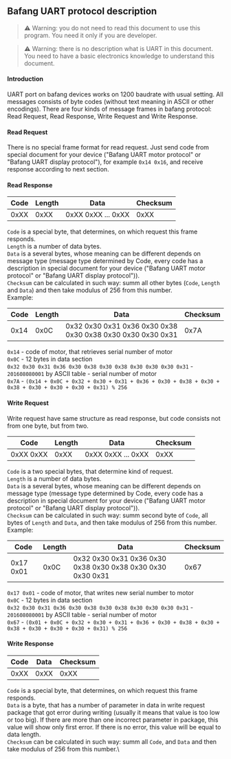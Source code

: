 ## Bafang UART protocol description

> ⚠️ Warning: you do not need to read this document to use this program. You need it only if you are developer.

> ⚠️ Warning: there is no description what is UART in this document. You need to have a basic electronics knowledge to understand this document.

#### Introduction

UART port on bafang devices works on 1200 baudrate with usual setting. All messages consists of byte codes (without text meaning in ASCII or other encodings). There are four kinds of message frames in bafang protocol: Read Request, Read Response, Write Request and Write Response.

#### Read Request

There is no special frame format for read request. Just send code from special document for your device ("Bafang UART motor protocol" or "Bafang UART display protocol"), for example `0x14 0x16`, and receive response according to next section.

#### Read Response

| Code | Length | Data               | Checksum |
|------|--------|--------------------|----------|
| 0xXX | 0xXX   | 0xXX 0xXX ... 0xXX | 0xXX     |

`Code` is a special byte, that determines, on which request this frame responds.\
`Length` is a number of data bytes.\
`Data` is a several bytes, whose meaning can be different depends on message type (message type determined by Code, every code has a description in special document for your device ("Bafang UART motor protocol" or "Bafang UART display protocol")).\
`Checksum` can be calculated in such way: summ all other bytes (`Code`, `Length` and `Data`) and then take modulus of 256 from this number.\
Example:

| Code | Length | Data                                                        | Checksum |
|------|--------|-------------------------------------------------------------|----------|
| 0x14 | 0x0C   | 0x32 0x30 0x31 0x36 0x30 0x38 0x30 0x38 0x30 0x30 0x30 0x31 | 0x7A     |

`0x14` - code of motor, that retrieves serial number of motor\
`0x0C` - 12 bytes in data section\
`0x32 0x30 0x31 0x36 0x30 0x38 0x30 0x38 0x30 0x30 0x30 0x31` - `201608080001` by ASCII table - serial number of motor\
`0x7A` - `(0x14 + 0x0C + 0x32 + 0x30 + 0x31 + 0x36 + 0x30 + 0x38 + 0x30 + 0x38 + 0x30 + 0x30 + 0x30 + 0x31) % 256`

#### Write Request
Write request have same structure as read response, but code consists not from one byte, but from two.

| Code      | Length | Data               | Checksum |
|-----------|--------|--------------------|----------|
| 0xXX 0xXX | 0xXX   | 0xXX 0xXX ... 0xXX | 0xXX     |

`Code` is a two special bytes, that determine kind of request.\
`Length` is a number of data bytes.\
`Data` is a several bytes, whose meaning can be different depends on message type (message type determined by Code, every code has a description in special document for your device ("Bafang UART motor protocol" or "Bafang UART display protocol")).\
`Checksum` can be calculated in such way: summ second byte of `Code`, all bytes of `Length` and `Data`, and then take modulus of 256 from this number.\
Example:

| Code      | Length | Data                                                        | Checksum |
|-----------|--------|-------------------------------------------------------------|----------|
| 0x17 0x01 | 0x0C   | 0x32 0x30 0x31 0x36 0x30 0x38 0x30 0x38 0x30 0x30 0x30 0x31 | 0x67     |

`0x17 0x01` - code of motor, that writes new serial number to motor\
`0x0C` - 12 bytes in data section\
`0x32 0x30 0x31 0x36 0x30 0x38 0x30 0x38 0x30 0x30 0x30 0x31` - `201608080001` by ASCII table - serial number of motor\
`0x67` - `(0x01 + 0x0C + 0x32 + 0x30 + 0x31 + 0x36 + 0x30 + 0x38 + 0x30 + 0x38 + 0x30 + 0x30 + 0x30 + 0x31) % 256`
#### Write Response

| Code |Data | Checksum |
|------|-----|----------|
| 0xXX |0xXX | 0xXX     |

`Code` is a special byte, that determines, on which request this frame responds.\
`Data` is a byte, that has a number of parameter in data in write request package that got error during writing (usually it means that value is too low or too big). If there are more than one incorrect parameter in package, this value will show only first error. If there is no error, this value will be equal to data length.\
`Checksum` can be calculated in such way: summ all `Code`, and `Data` and then take modulus of 256 from this number.\